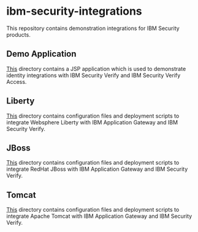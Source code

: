 # ibm-security-integrations
This repository contains demonstration integrations for IBM Security products.


## Demo Application
[This](demo_app) directory contains a JSP application which is used to demonstrate identity integrations with IBM Security Verify and 
IBM Security Verify Access.


## Liberty
[This](liberty) directory contains configuration files and deployment scripts to integrate Websphere Liberty with IBM 
Application Gateway and IBM Security Verify.


## JBoss
[This](jboss) directory contains configuration files and deployment scripts to integrate RedHat JBoss with IBM 
Application Gateway and IBM Security Verify.


## Tomcat
[This](tomcat) directory contains configuration files and deployment scripts to integrate Apache Tomcat with IBM 
Application Gateway and IBM Security Verify.
